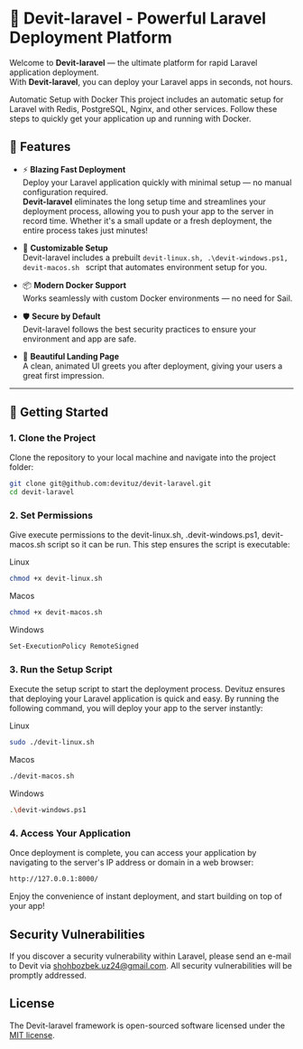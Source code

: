 # 🚀 Devit-laravel - Powerful Laravel Deployment Platform

Welcome to **Devit-laravel** — the ultimate platform for rapid Laravel application deployment.  
With **Devit-laravel**, you can deploy your Laravel apps in seconds, not hours.

Automatic Setup with Docker
This project includes an automatic setup for Laravel with Redis, PostgreSQL, Nginx, and other services. Follow these steps to quickly get your application up and running with Docker.

## 🌟 Features

- ⚡ **Blazing Fast Deployment**  
  Deploy your Laravel application quickly with minimal setup — no manual configuration required.  
  **Devit-laravel** eliminates the long setup time and streamlines your deployment process, allowing you to push your app to the server in record time. Whether it's a small update or a fresh deployment, the entire process takes just minutes!

- 🔧 **Customizable Setup**  
  Devit-laravel includes a prebuilt `devit-linux.sh, .\devit-windows.ps1, devit-macos.sh ` script that automates environment setup for you.

- 📦 **Modern Docker Support**  
  Works seamlessly with custom Docker environments — no need for Sail.

- 🛡️ **Secure by Default**  
  Devit-laravel follows the best security practices to ensure your environment and app are safe.

- 🎨 **Beautiful Landing Page**  
  A clean, animated UI greets you after deployment, giving your users a great first impression.

---

## 🚀 Getting Started

### 1. Clone the Project
Clone the repository to your local machine and navigate into the project folder:

```bash
git clone git@github.com:devituz/devit-laravel.git
cd devit-laravel
```

### 2. Set Permissions
Give execute permissions to the devit-linux.sh, .devit-windows.ps1, devit-macos.sh script so it can be run. This step ensures the script is executable:

Linux
```bash
chmod +x devit-linux.sh
```
Macos
```bash
chmod +x devit-macos.sh
```
Windows
```bash
Set-ExecutionPolicy RemoteSigned
```

### 3. Run the Setup Script
Execute the setup script to start the deployment process. Devituz ensures that deploying your Laravel application is quick and easy. By running the following command, you will deploy your app to the server instantly:

Linux
```bash
sudo ./devit-linux.sh 
```
Macos
```bash
./devit-macos.sh 
```
Windows
```bash
.\devit-windows.ps1
```
### 4. Access Your Application
Once deployment is complete, you can access your application by navigating to the server's IP address or domain in a web browser:

```bash
http://127.0.0.1:8000/
```
Enjoy the convenience of instant deployment, and start building on top of your app!



## Security Vulnerabilities

If you discover a security vulnerability within Laravel, please send an e-mail to Devit via [shohbozbek.uz24@gmail.com](mailto:shohbozbek.uz24@gmail.com). All security vulnerabilities will be promptly addressed.

## License

The Devit-laravel framework is open-sourced software licensed under the [MIT license](https://devit.uz/licenses/devit-laravel).

